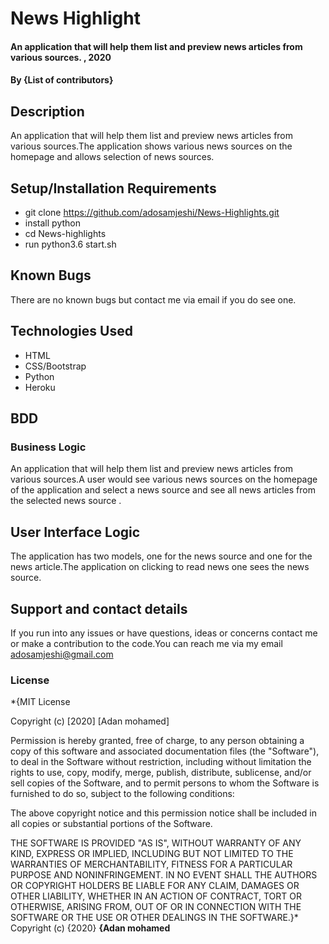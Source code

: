 # News Highlight
#### An application that will help them list and preview news articles from various sources. , 2020
#### By **{List of contributors}**
## Description
 An application that will help them list and preview news articles from various sources.The application shows various news sources on the homepage and allows selection of news sources.
## Setup/Installation Requirements
* git clone https://github.com/adosamjeshi/News-Highlights.git
* install python
* cd News-highlights
* run python3.6 start.sh
## Known Bugs
There are no known bugs but contact me via email if you do see one.
## Technologies Used
* HTML 
* CSS/Bootstrap
* Python 
* Heroku
## BDD
### Business Logic
An application that will help them list and preview news articles from various sources.A user would see various news sources on the homepage of the application and select a news source and see all news articles from the selected news source .
## User Interface Logic
The application has  two models, one for the news source and one for the news article.The application on clicking to read news one sees the news source.
## Support and contact details
If you run into any issues or have questions, ideas or concerns contact me or make a contribution to the code.You can reach me via my email adosamjeshi@gmail.com
### License
*{MIT License

Copyright (c) [2020] [Adan mohamed]

Permission is hereby granted, free of charge, to any person obtaining a copy
of this software and associated documentation files (the "Software"), to deal
in the Software without restriction, including without limitation the rights
to use, copy, modify, merge, publish, distribute, sublicense, and/or sell
copies of the Software, and to permit persons to whom the Software is
furnished to do so, subject to the following conditions:

The above copyright notice and this permission notice shall be included in all
copies or substantial portions of the Software.

THE SOFTWARE IS PROVIDED "AS IS", WITHOUT WARRANTY OF ANY KIND, EXPRESS OR
IMPLIED, INCLUDING BUT NOT LIMITED TO THE WARRANTIES OF MERCHANTABILITY,
FITNESS FOR A PARTICULAR PURPOSE AND NONINFRINGEMENT. IN NO EVENT SHALL THE
AUTHORS OR COPYRIGHT HOLDERS BE LIABLE FOR ANY CLAIM, DAMAGES OR OTHER
LIABILITY, WHETHER IN AN ACTION OF CONTRACT, TORT OR OTHERWISE, ARISING FROM,
OUT OF OR IN CONNECTION WITH THE SOFTWARE OR THE USE OR OTHER DEALINGS IN THE
SOFTWARE.}*
Copyright (c) {2020} **{Adan mohamed**
